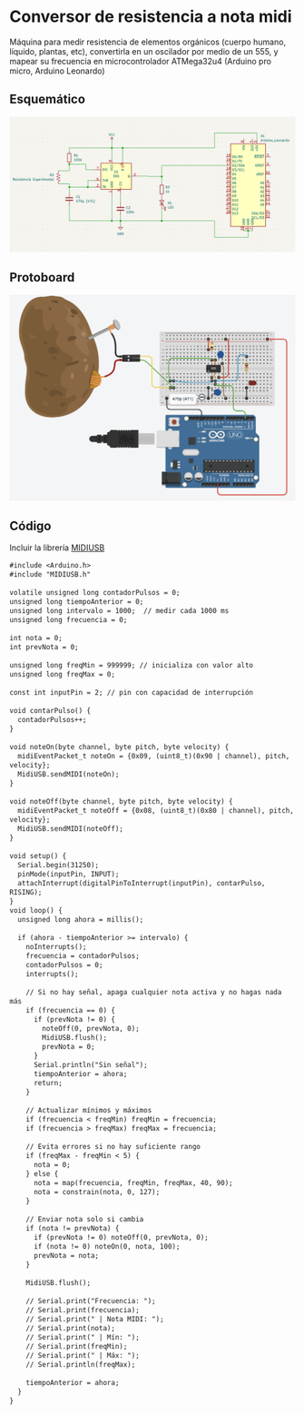 # Conversor de resistencia a nota midi

Máquina para medir resistencia de elementos orgánicos (cuerpo humano, líquido, plantas, etc), convertirla en un oscilador por medio de un 555, y mapear su frecuencia en microcontrolador ATMega32u4 (Arduino pro micro, Arduino Leonardo)

## Esquemático

![Esquemático](./img/sch.png)

## Protoboard

![Protoboard](./img/proto.png)

## Código

 Incluir la librería [MIDIUSB](https://github.com/arduino-libraries/MIDIUSB)


```
#include <Arduino.h>
#include "MIDIUSB.h"

volatile unsigned long contadorPulsos = 0;
unsigned long tiempoAnterior = 0;
unsigned long intervalo = 1000;  // medir cada 1000 ms
unsigned long frecuencia = 0;

int nota = 0;
int prevNota = 0;

unsigned long freqMin = 999999; // inicializa con valor alto
unsigned long freqMax = 0;

const int inputPin = 2; // pin con capacidad de interrupción

void contarPulso() {
  contadorPulsos++;
}

void noteOn(byte channel, byte pitch, byte velocity) {
  midiEventPacket_t noteOn = {0x09, (uint8_t)(0x90 | channel), pitch, velocity};
  MidiUSB.sendMIDI(noteOn);
}

void noteOff(byte channel, byte pitch, byte velocity) {
  midiEventPacket_t noteOff = {0x08, (uint8_t)(0x80 | channel), pitch, velocity};
  MidiUSB.sendMIDI(noteOff);
}

void setup() {
  Serial.begin(31250);
  pinMode(inputPin, INPUT);
  attachInterrupt(digitalPinToInterrupt(inputPin), contarPulso, RISING);
}
void loop() {
  unsigned long ahora = millis();

  if (ahora - tiempoAnterior >= intervalo) {
    noInterrupts();
    frecuencia = contadorPulsos;
    contadorPulsos = 0;
    interrupts();

    // Si no hay señal, apaga cualquier nota activa y no hagas nada más
    if (frecuencia == 0) {
      if (prevNota != 0) {
        noteOff(0, prevNota, 0);
        MidiUSB.flush();
        prevNota = 0;
      }
      Serial.println("Sin señal");
      tiempoAnterior = ahora;
      return;
    }

    // Actualizar mínimos y máximos
    if (frecuencia < freqMin) freqMin = frecuencia;
    if (frecuencia > freqMax) freqMax = frecuencia;

    // Evita errores si no hay suficiente rango
    if (freqMax - freqMin < 5) {
      nota = 0;
    } else {
      nota = map(frecuencia, freqMin, freqMax, 40, 90);
      nota = constrain(nota, 0, 127);
    }

    // Enviar nota solo si cambia
    if (nota != prevNota) {
      if (prevNota != 0) noteOff(0, prevNota, 0);
      if (nota != 0) noteOn(0, nota, 100);
      prevNota = nota;
    }

    MidiUSB.flush();

    // Serial.print("Frecuencia: ");
    // Serial.print(frecuencia);
    // Serial.print(" | Nota MIDI: ");
    // Serial.print(nota);
    // Serial.print(" | Mín: ");
    // Serial.print(freqMin);
    // Serial.print(" | Máx: ");
    // Serial.println(freqMax);

    tiempoAnterior = ahora;
  }
}

```